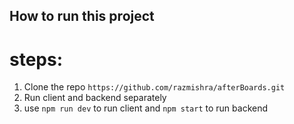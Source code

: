 ## How to run this project
# steps:
1. Clone the repo ```https://github.com/razmishra/afterBoards.git```
2. Run client and backend separately
3. use ```npm run dev``` to run client and ```npm start``` to run backend
